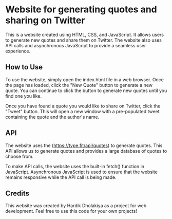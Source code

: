 # Website for generating quotes and sharing on Twitter

This is a website created using HTML, CSS, and JavaScript. It allows users to generate new quotes and share them on Twitter. 
The website also uses API calls and asynchronous JavaScript to provide a seamless user experience.

## How to Use

To use the website, simply open the index.html file in a web browser. Once the page has loaded, click the "New Quote" button to generate a new quote. 
You can continue to click the button to generate new quotes until you find one you like.

Once you have found a quote you would like to share on Twitter, click the "Tweet" button. 
This will open a new window with a pre-populated tweet containing the quote and the author's name.

## API

The website uses the (https://type.fit/api/quotes) to generate quotes. 
This API allows us to generate quotes and provides a large database of quotes to choose from.

To make API calls, the website uses the built-in fetch() function in JavaScript. Asynchronous JavaScript is used to ensure that the 
website remains responsive while the API call is being made.

## Credits

This website was created by Hardik Dholakiya as a project for web development. Feel free to use this code for your own projects!
